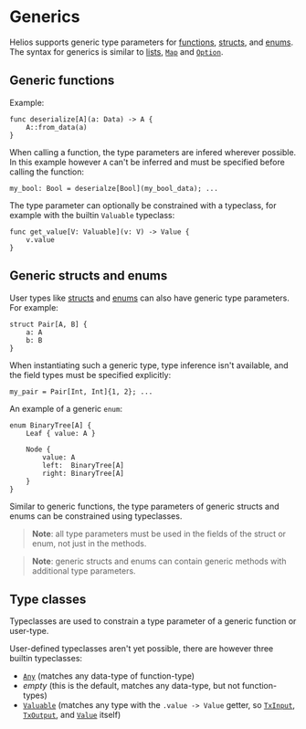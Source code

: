 # Generics

Helios supports generic type parameters for [functions](./functions/index.md), [structs](./user-defined-types/structs.md), and [enums](./user-defined-types/enums.md). The syntax for generics is similar to [lists](./builtins/list.md), [`Map`](./builtins/map.md) and [`Option`](./builtins/option.md).

## Generic functions

Example:

```helios
func deserialize[A](a: Data) -> A {
    A::from_data(a)
}
```

When calling a function, the type parameters are infered wherever possible. In this example however `A` can't be inferred and must be specified before calling the function:

```helios
my_bool: Bool = deserialze[Bool](my_bool_data); ...
```

The type parameter can optionally be constrained with a typeclass, for example with the builtin `Valuable` typeclass:

```helios
func get_value[V: Valuable](v: V) -> Value {
    v.value
}
```

## Generic structs and enums

User types like [structs](./user-defined-types/structs.md) and [enums](./user-defined-types/enums.md) can also have generic type parameters. For example:

```helios
struct Pair[A, B] {
    a: A
    b: B
}
```

When instantiating such a generic type, type inference isn't available, and the field types must be specified explicitly:

```helios
my_pair = Pair[Int, Int]{1, 2}; ...
```

An example of a generic `enum`:

```helios
enum BinaryTree[A] {
    Leaf { value: A }

    Node {
        value: A
        left:  BinaryTree[A]
        right: BinaryTree[A]
    }
}
```

Similar to generic functions, the type parameters of generic structs and enums can be constrained using typeclasses.

>**Note**: all type parameters must be used in the fields of the struct or enum, not just in the methods.

>**Note**: generic structs and enums can contain generic methods with additional type parameters.

## Type classes

Typeclasses are used to constrain a type parameter of a generic function or user-type.

User-defined typeclasses aren't yet possible, there are however three builtin typeclasses:
* [`Any`](./builtins/any.md) (matches any data-type of function-type)
* *empty* (this is the default, matches any data-type, but not function-types)
* [`Valuable`](./builtins/valuable.md) (matches any type with the `.value -> Value` getter, so [`TxInput`](./builtins/txinput.md), [`TxOutput`](./builtins/txoutput.md), and [`Value`](./builtins/value.md) itself)